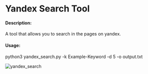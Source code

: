 # Yandex Search Tool

#### Description:

A tool that allows you to search in the pages on yandex.

#### Usage:

python3 yandex_search.py -k Example-Keyword -d 5 -o output.txt


![yandex_search](https://user-images.githubusercontent.com/64380389/101539853-361f9980-39b0-11eb-94ed-1016680b4c1a.gif)
